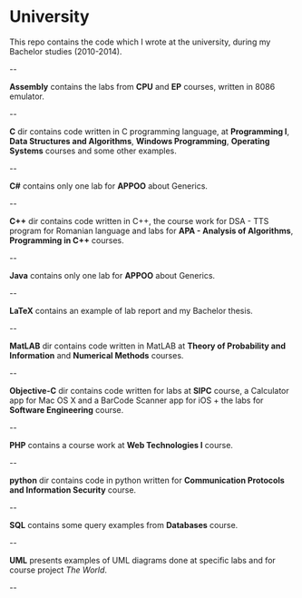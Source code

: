University
==========

This repo contains the code which I wrote at the university, during my Bachelor studies (2010-2014). 

--

**Assembly** contains the labs from **CPU** and **EP** courses, written in 8086 emulator.

--

**C** dir contains code written in C programming language, at **Programming I**, **Data Structures and Algorithms**, **Windows Programming**, **Operating Systems** courses and some other examples.

--

**C#** contains only one lab for **APPOO** about Generics.

--

**C++** dir contains code written in C++, the course work for DSA - TTS program for Romanian language and labs for **APA - Analysis of Algorithms**, **Programming in C++** courses.

--

**Java** contains only one lab for **APPOO** about Generics.

--

**LaTeX** contains an example of lab report and my Bachelor thesis.

--

**MatLAB** dir contains code written in MatLAB at **Theory of Probability and Information** and **Numerical Methods** courses.

--

**Objective-C** dir contains code written for labs at **SIPC** course, a Calculator app for Mac OS X and a BarCode Scanner app for iOS + the labs for **Software Engineering** course.

--

**PHP** contains a course work at **Web Technologies I** course.

--

**python** dir contains code in python written for **Communication Protocols and Information Security** course.

--

**SQL** contains some query examples from **Databases** course.

--

**UML** presents examples of UML diagrams done at specific labs and for course project *The World*.

--
